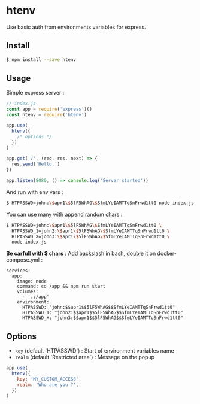 # htenv

Use basic auth from environments variables for express.

## Install

```bash
$ npm install --save htenv
```

## Usage

Simple express server :

```javascript
// index.js
const app = require('express')()
const htenv = require('htenv')

app.use(
  htenv({
    /* options */
  })
)

app.get('/', (req, res, next) => {
  res.send('Hello.')
})

app.listen(8080, () => console.log('Server started'))
```

And run with env vars :

```bash
$ HTPASSWD=john:\$apr1\$5lF5WhAG\$SfmLYeIAMTTqSnFrwd1tt0 node index.js # pass is 42
```

You can use many with append random chars :

```bash
$ HTPASSWD=john:\$apr1\$5lF5WhAG\$SfmLYeIAMTTqSnFrwd1tt0 \
  HTPASSWD_1=john2:\$apr1\$5lF5WhAG\$SfmLYeIAMTTqSnFrwd1tt0 \
  HTPASSWD_X=john3:\$apr1\$5lF5WhAG\$SfmLYeIAMTTqSnFrwd1tt0 \
  node index.js
```

**Be carfull with \$ chars** : Add backslash in bash, double it on docker-compose.yml :

```
services:
  app:
    image: node
    command: cd /app && npm run start
    volumes:
      - '.:/app'
    environment:
      HTPASSWD: "john:$$apr1$$5lF5WhAG$$SfmLYeIAMTTqSnFrwd1tt0"
      HTPASSWD_1: "john2:$$apr1$$5lF5WhAG$$SfmLYeIAMTTqSnFrwd1tt0"
      HTPASSWD_X: "john3:$$apr1$$5lF5WhAG$$SfmLYeIAMTTqSnFrwd1tt0"
```

## Options

- `key` (default 'HTPASSWD') : Start of environment variables name
- `realm` (default 'Restricted area') : Message on the popup

```javascript
app.use(
  htenv({
    key: 'MY_CUSTOM_ACCESS',
    realm: 'Who are you ?',
  })
)
```
